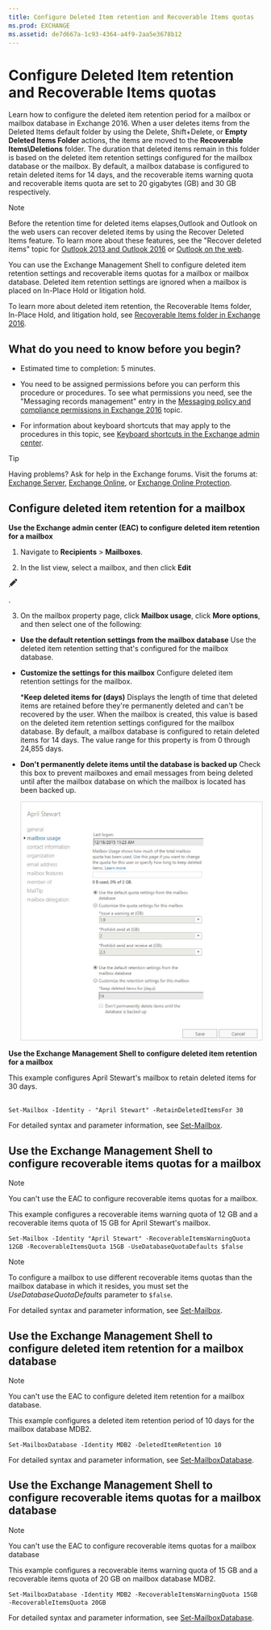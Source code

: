 ```yaml
---
title: Configure Deleted Item retention and Recoverable Items quotas
ms.prod: EXCHANGE
ms.assetid: de7d667a-1c93-4364-a4f9-2aa5e3678b12
---
```



# Configure Deleted Item retention and Recoverable Items quotas
Learn how to configure the deleted item retention period for a mailbox or mailbox database in Exchange 2016.
When a user deletes items from the Deleted Items default folder by using the Delete, Shift+Delete, or **Empty Deleted Items Folder** actions, the items are moved to the **Recoverable Items\\Deletions** folder. The duration that deleted items remain in this folder is based on the deleted item retention settings configured for the mailbox database or the mailbox. By default, a mailbox database is configured to retain deleted items for 14 days, and the recoverable items warning quota and recoverable items quota are set to 20 gigabytes (GB) and 30 GB respectively.
  
    
    


> [!NOTE]
> Before the retention time for deleted items elapses,Outlook and Outlook on the web users can recover deleted items by using the Recover Deleted Items feature. To learn more about these features, see the "Recover deleted items" topic for  [Outlook 2013 and Outlook 2016](https://go.microsoft.com/fwlink/p/?LinkId=821537) or [Outlook on the web](https://go.microsoft.com/fwlink/p/?linkId=198207). 
  
    
    


You can use the Exchange Management Shell to configure deleted item retention settings and recoverable items quotas for a mailbox or mailbox database. Deleted item retention settings are ignored when a mailbox is placed on In-Place Hold or litigation hold. 
  
    
    

To learn more about deleted item retention, the Recoverable Items folder, In-Place Hold, and litigation hold, see  [Recoverable Items folder in Exchange 2016](recoverable-items-folder-in-exchange-2016.md).
## What do you need to know before you begin?


- Estimated time to completion: 5 minutes.
    
  
- You need to be assigned permissions before you can perform this procedure or procedures. To see what permissions you need, see the "Messaging records management" entry in the  [Messaging policy and compliance permissions in Exchange 2016](messaging-policy-and-compliance-permissions-in-exchange-2016.md) topic.
    
  
- For information about keyboard shortcuts that may apply to the procedures in this topic, see  [Keyboard shortcuts in the Exchange admin center](keyboard-shortcuts-in-the-exchange-admin-center.md).
    
  

> [!TIP]
> Having problems? Ask for help in the Exchange forums. Visit the forums at:  [Exchange Server](https://go.microsoft.com/fwlink/p/?linkId=60612),  [Exchange Online](https://go.microsoft.com/fwlink/p/?linkId=267542), or  [Exchange Online Protection](https://go.microsoft.com/fwlink/p/?linkId=285351). 
  
    
    


## Configure deleted item retention for a mailbox

 **Use the Exchange admin center (EAC) to configure deleted item retention for a mailbox**
  
    
    

1. Navigate to **Recipients** > **Mailboxes**.
    
  
2. In the list view, select a mailbox, and then click **Edit**
  
    
    
![Edit icon](images/ITPro_EAC_EditIcon.png)
  
    
    
.
    
  
3. On the mailbox property page, click **Mailbox usage**, click **More options**, and then select one of the following:
    
  - **Use the default retention settings from the mailbox database** Use the deleted item retention setting that's configured for the mailbox database.
    
  
  - **Customize the settings for this mailbox** Configure deleted item retention settings for the mailbox.
    
    ***Keep deleted items for (days)** Displays the length of time that deleted items are retained before they're permanently deleted and can't be recovered by the user. When the mailbox is created, this value is based on the deleted item retention settings configured for the mailbox database. By default, a mailbox database is configured to retain deleted items for 14 days. The value range for this property is from 0 through 24,855 days.
    
  
  - **Don't permanently delete items until the database is backed up** Check this box to prevent mailboxes and email messages from being deleted until after the mailbox database on which the mailbox is located has been backed up.
    
  

     ![default retention settings](images/f91ba717-276d-4b2b-87c4-036b92db1e85.jpg)
  

  

  
 **Use the Exchange Management Shell to configure deleted item retention for a mailbox**
  
    
    
This example configures April Stewart's mailbox to retain deleted items for 30 days.
  
    
    



```

Set-Mailbox -Identity - "April Stewart" -RetainDeletedItemsFor 30
```

For detailed syntax and parameter information, see  [Set-Mailbox](http://technet.microsoft.com/library/a0d413b9-d949-4df6-ba96-ac0906dedae2.aspx).
  
    
    

## Use the Exchange Management Shell to configure recoverable items quotas for a mailbox


> [!NOTE]
> You can't use the EAC to configure recoverable items quotas for a mailbox. 
  
    
    

This example configures a recoverable items warning quota of 12 GB and a recoverable items quota of 15 GB for April Stewart's mailbox.
  
    
    

```
Set-Mailbox -Identity "April Stewart" -RecoverableItemsWarningQuota 12GB -RecoverableItemsQuota 15GB -UseDatabaseQuotaDefaults $false
```


> [!NOTE]
> To configure a mailbox to use different recoverable items quotas than the mailbox database in which it resides, you must set the  _UseDatabaseQuotaDefaults_ parameter to `$false`. 
  
    
    

For detailed syntax and parameter information, see  [Set-Mailbox](http://technet.microsoft.com/library/a0d413b9-d949-4df6-ba96-ac0906dedae2.aspx).
  
    
    

## Use the Exchange Management Shell to configure deleted item retention for a mailbox database


> [!NOTE]
> You can't use the EAC to configure deleted item retention for a mailbox database. 
  
    
    

This example configures a deleted item retention period of 10 days for the mailbox database MDB2.
  
    
    

```
Set-MailboxDatabase -Identity MDB2 -DeletedItemRetention 10
```

For detailed syntax and parameter information, see  [Set-MailboxDatabase](http://technet.microsoft.com/library/a01edc66-bc10-4f65-9df4-432cb9e88f58.aspx).
  
    
    

## Use the Exchange Management Shell to configure recoverable items quotas for a mailbox database


> [!NOTE]
> You can't use the EAC to configure recoverable items quotas for a mailbox database 
  
    
    

This example configures a recoverable items warning quota of 15 GB and a recoverable items quota of 20 GB on mailbox database MDB2.
  
    
    

```
Set-MailboxDatabase -Identity MDB2 -RecoverableItemsWarningQuota 15GB -RecoverableItemsQuota 20GB
```

For detailed syntax and parameter information, see  [Set-MailboxDatabase](http://technet.microsoft.com/library/a01edc66-bc10-4f65-9df4-432cb9e88f58.aspx).
  
    
    

